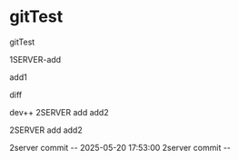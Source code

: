 # gitTest
gitTest


1SERVER-add

add1

diff


dev++
2SERVER
add
add2


2SERVER
add
add2


2server  commit -- 2025-05-20 17:53:00
2server commit --
